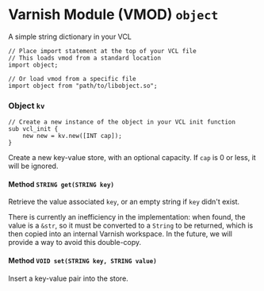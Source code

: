 <!--

   !!!!!!  WARNING: DO NOT EDIT THIS FILE!

   This file was generated from the Varnish VMOD source code.
   It will be automatically updated on each build.

-->
# Varnish Module (VMOD) `object`

A simple string dictionary in your VCL

```vcl
// Place import statement at the top of your VCL file
// This loads vmod from a standard location
import object;

// Or load vmod from a specific file
import object from "path/to/libobject.so";
```

### Object `kv`

```vcl
// Create a new instance of the object in your VCL init function
sub vcl_init {
    new new = kv.new([INT cap]);
}
```

Create a new key-value store, with an optional capacity.
If `cap` is 0 or less, it will be ignored.

#### Method `STRING get(STRING key)`

Retrieve the value associated `key`, or an empty string if `key` didn't exist.

There is currently an inefficiency in the implementation: when found, the value
is a `&str`, so it must be converted to a `String` to be returned, which is then
copied into an internal Varnish workspace. In the future, we will provide a way
to avoid this double-copy.

#### Method `VOID set(STRING key, STRING value)`

Insert a key-value pair into the store.
